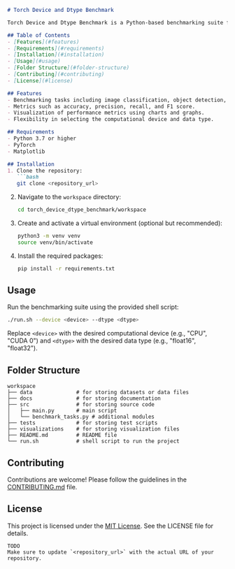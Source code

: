 ```markdown
# Torch Device and Dtype Benchmark

Torch Device and Dtype Benchmark is a Python-based benchmarking suite for evaluating neural networks on different devices and data types using PyTorch. It offers a comprehensive set of benchmarking tasks to provide insights into the performance and efficiency of neural networks.

## Table of Contents
- [Features](#features)
- [Requirements](#requirements)
- [Installation](#installation)
- [Usage](#usage)
- [Folder Structure](#folder-structure)
- [Contributing](#contributing)
- [License](#license)

## Features
- Benchmarking tasks including image classification, object detection, language translation, and more.
- Metrics such as accuracy, precision, recall, and F1 score.
- Visualization of performance metrics using charts and graphs.
- Flexibility in selecting the computational device and data type.

## Requirements
- Python 3.7 or higher
- PyTorch
- Matplotlib

## Installation
1. Clone the repository:
   ```bash
   git clone <repository_url>
   ```

2. Navigate to the `workspace` directory:
   ```bash
   cd torch_device_dtype_benchmark/workspace
   ```

3. Create and activate a virtual environment (optional but recommended):
   ```bash
   python3 -m venv venv
   source venv/bin/activate
   ```

4. Install the required packages:
   ```bash
   pip install -r requirements.txt
   ```

## Usage
Run the benchmarking suite using the provided shell script:

```bash
./run.sh --device <device> --dtype <dtype>
```
Replace `<device>` with the desired computational device (e.g., "CPU", "CUDA 0") and `<dtype>` with the desired data type (e.g., "float16", "float32").

## Folder Structure
```
workspace
├── data              # for storing datasets or data files
├── docs              # for storing documentation
├── src               # for storing source code
│   ├── main.py       # main script
│   └── benchmark_tasks.py # additional modules
├── tests             # for storing test scripts
├── visualizations    # for storing visualization files
├── README.md         # README file
└── run.sh            # shell script to run the project
```

## Contributing
Contributions are welcome! Please follow the guidelines in the [CONTRIBUTING.md](CONTRIBUTING.md) file.

## License
This project is licensed under the [MIT License](LICENSE). See the LICENSE file for details.
```
TODO
Make sure to update `<repository_url>` with the actual URL of your repository.


